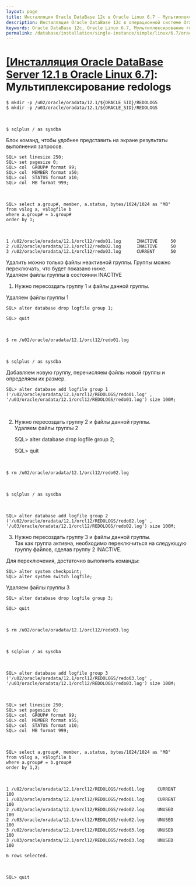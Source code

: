 ```yaml
---
layout: page
title: Инсталляция Oracle DataBase 12c в Oracle Linux 6.7 - Мультиплексирование redologs
description: Инсталляция Oracle DataBase 12c в операционной системе Oracle Linux 6.7 - Мультиплексирование redologs
keywords: Oracle DataBase 12c, Oracle Linux 6.7, Мультиплексирование redologs
permalink: /database/installation/single-instance/simple/linux/6.7/oracle/12.1/oracle-redologs-multiplexing/
---
```


# <a href="/database/installation/single-instance/simple/linux/6.7/oracle/12.1/">[Инсталляция Oracle DataBase Server 12.1 в Oracle Linux 6.7]</a>: Мультиплексирование redologs

    $ mkdir -p /u02/oracle/oradata/12.1/${ORACLE_SID}/REDOLOGS
    $ mkdir -p /u03/oracle/oradata/12.1/${ORACLE_SID}/REDOLOGS

<br/>

    $ sqlplus / as sysdba

Блок команд, чтобы удобнее представить на экране результаты выполнения запросов.

    SQL> set linesize 250;
    SQL> set pagesize 0;
    SQL> col  GROUP# format 99;
    SQL> col  MEMBER format a50;
    SQL> col  STATUS format a10;
    SQL> col  MB format 999;

<br/>

    SQL> select a.group#, member, a.status, bytes/1024/1024 as "MB"
    from v$log a, v$logfile b
    where a.group# = b.group#
    order by 1;

<br/>

    1 /u02/oracle/oradata/12.1/orcl12/redo01.log	  INACTIVE     50
    2 /u02/oracle/oradata/12.1/orcl12/redo02.log	  INACTIVE     50
    3 /u02/oracle/oradata/12.1/orcl12/redo03.log	  CURRENT      50

Удалить можно только файлы неактивной группы. Группы можно переключать, что будет показано ниже.  
Удаляем файлы группы в состоянии INACTIVE

1. Нужно пересоздать группу 1 и файлы данной группы.

Удаляем файлы группы 1

    SQL> alter database drop logfile group 1;

    SQL> quit

<br/>

    $ rm /u02/oracle/oradata/12.1/orcl12/redo01.log

<br/>

    $ sqlplus / as sysdba

Добавляем новую группу, перечисляем файлы новой группы и определяем их размер.

    SQL> alter database add logfile group 1 ('/u02/oracle/oradata/12.1/orcl12/REDOLOGS/redo01.log' , '/u03/oracle/oradata/12.1/orcl12/REDOLOGS/redo01.log') size 100M;

<br/>

2. Нужно пересоздать группу 2 и файлы данной группы.<br/>
   Удаляем файлы группы 2


    SQL> alter database drop logfile group 2;

    SQL> quit

<br/>

    $ rm /u02/oracle/oradata/12.1/orcl12/redo02.log

<br/>

    $ sqlplus / as sysdba

<br/>

    SQL> alter database add logfile group 2 ('/u02/oracle/oradata/12.1/orcl12/REDOLOGS/redo02.log' , '/u03/oracle/oradata/12.1/orcl12/REDOLOGS/redo02.log') size 100M;

3. Нужно пересоздать группу 3 и файлы данной группы.<br/>
   Так как группа активна, необходимо переключиться на следующую группу файлов, сделав группу 2 INACTIVE.

Для переключения, достаточно выполнить команды:

    SQL> alter system checkpoint;
    SQL> alter system switch logfile;

Удаляем файлы группы 3

    SQL> alter database drop logfile group 3;

    SQL> quit

<br/>

    $ rm /u02/oracle/oradata/12.1/orcl12/redo03.log

<br/>

    $ sqlplus / as sysdba

<br/>

    SQL> alter database add logfile group 3 ('/u02/oracle/oradata/12.1/orcl12/REDOLOGS/redo03.log' , '/u03/oracle/oradata/12.1/orcl12/REDOLOGS/redo03.log') size 100M;

<br/>

    SQL> set linesize 250;
    SQL> set pagesize 0;
    SQL> col  GROUP# format 99;
    SQL> col  MEMBER format a55;
    SQL> col  STATUS format a10;
    SQL> col  MB format 999;

<br/>

    SQL> select a.group#, member, a.status, bytes/1024/1024 as "MB"
    from v$log a, v$logfile b
    where a.group# = b.group#
    order by 1,2;

<br/>

    1 /u02/oracle/oradata/12.1/orcl12/REDOLOGS/redo01.log     CURRENT	   100
    1 /u03/oracle/oradata/12.1/orcl12/REDOLOGS/redo01.log     CURRENT	   100
    2 /u02/oracle/oradata/12.1/orcl12/REDOLOGS/redo02.log     UNUSED	   100
    2 /u03/oracle/oradata/12.1/orcl12/REDOLOGS/redo02.log     UNUSED	   100
    3 /u02/oracle/oradata/12.1/orcl12/REDOLOGS/redo03.log     UNUSED	   100
    3 /u03/oracle/oradata/12.1/orcl12/REDOLOGS/redo03.log     UNUSED	   100

    6 rows selected.

<br/>

    SQL> quit
